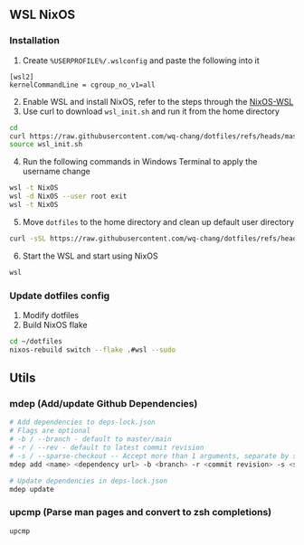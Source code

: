 ## WSL NixOS

### Installation

1. Create `%USERPROFILE%/.wslconfig` and paste the following into it

```
[wsl2]
kernelCommandLine = cgroup_no_v1=all
```

2. Enable WSL and install NixOS, refer to the steps through the [NixOS-WSL](https://github.com/nix-community/NixOS-WSL)
3. Use curl to download `wsl_init.sh` and run it from the home directory

```bash
cd
curl https://raw.githubusercontent.com/wq-chang/dotfiles/refs/heads/master/scripts/wsl_init.sh -o wsl_init.sh
source wsl_init.sh
```

4. Run the following commands in Windows Terminal to apply the username change

```bash
wsl -t NixOS
wsl -d NixOS --user root exit
wsl -t NixOS
```

5. Move `dotfiles` to the home directory and clean up default user directory

```bash
curl -sSL https://raw.githubusercontent.com/wq-chang/dotfiles/refs/heads/master/scripts/wsl_post_init.sh | bash
```

6. Start the WSL and start using NixOS

```bash
wsl
```

### Update dotfiles config

1. Modify dotfiles
2. Build NixOS flake

```bash
cd ~/dotfiles
nixos-rebuild switch --flake .#wsl --sudo
```

## Utils

### mdep (Add/update Github Dependencies)

```bash
# Add dependencies to deps-lock.json
# Flags are optional
# -b / --branch - default to master/main
# -r / --rev - default to latest commit revision
# -s / --sparse-checkout -- Accept more than 1 arguments, separate by space
mdep add <name> <dependency url> -b <branch> -r <commit revision> -s <sparse checkout1> <sparse checkout2>

# Update dependencies in deps-lock.json
mdep update
```

### upcmp (Parse man pages and convert to zsh completions)

```bash
upcmp
```
